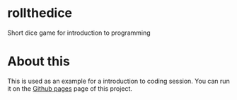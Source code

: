 # rollthedice
Short dice game for introduction to programming

# About this
This is used as an example for a introduction to coding session. You can run it on the [Github pages](https://sgohlke.github.io/rollthedice/) page of this project.
